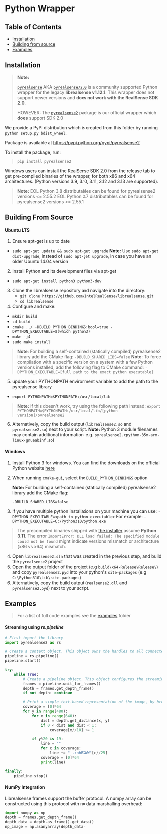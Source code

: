 # Python Wrapper

## Table of Contents
* [Installation](#installation)
* [Building from source](#building-from-source)
* [Examples](#examples)

## Installation

> **Note:**
>
>[`pyrealsense`](https://github.com/toinsson/pyrealsense) AKA [`pyrealsense/2.0`](https://pypi.python.org/pypi/pyrealsense/2.0) is a community supported Python wrapper for the legacy **librealsense v1.12.1**. This wrapper does not support newer versions and **does not work with the RealSense SDK 2.0**.
>
> HOWEVER: The [`pyrealsense2`](https://pypi.org/project/pyrealsense2/) package is our official wrapper which **does** support SDK 2.0

We provide a PyPI distribution which is created from this folder by running `python setup.py bdist_wheel`.

Package is available at https://pypi.python.org/pypi/pyrealsense2

To install the package, run:
> `pip install pyrealsense2`

Windows users can install the RealSense SDK 2.0 from the release tab to get pre-compiled binaries of the wrapper, for both x86 and x64 architectures. (Python versions 3.9, 3.10, 3.11, 3.12 and 3.13 are supported).

> **Note:**
> EOL Python 3.8 distributables can be found for pyrealsense2 versions <= 2.55.2
> EOL Python 3.7 distributables can be found for pyrealsense2 versions <= 2.55.1


## Building From Source

#### Ubuntu LTS
1. Ensure apt-get is up to date
  * `sudo apt-get update && sudo apt-get upgrade`
  **Note:** Use `sudo apt-get dist-upgrade`, instead of `sudo apt-get upgrade`, in case you have an older Ubuntu 14.04 version
2. Install Python and its development files via apt-get
  * `sudo apt-get install python3 python3-dev`
3. Clone the librealsense repository and navigate into the directory:
   * `git clone https://github.com/IntelRealSense/librealsense.git`
   * `cd librealsense`
4. Configure and make:
  * `mkdir build`
  * `cd build`
  * `cmake ../ -DBUILD_PYTHON_BINDINGS:bool=true -DPYTHON_EXECUTABLE=$(which python3)`
  * `make -j4`
  * `sudo make install`
> **Note**: For building a self-contained (statically compiled) pyrealsense2 library add the CMake flag:
  `-DBUILD_SHARED_LIBS=false`
> **Note**: To force compilation with a specific version on a system with a few Python versions installed, add the following flag to CMake command:
`-DPYTHON_EXECUTABLE=[full path to the exact python executable]`
5. update your PYTHONPATH environment variable to add the path to the pyrealsense library
  * `export PYTHONPATH=$PYTHONPATH:/usr/local/lib`
  > **Note:** If this doesn't work, try using the following path instead:
	`export PYTHONPATH=$PYTHONPATH:/usr/local/lib/[python version]/pyrealsense2`
6. Alternatively, copy the build output (`librealsense2.so` and `pyrealsense2.so`) next to your script.
  **Note:** Python 3 module filenames may contain additional information, e.g. `pyrealsense2.cpython-35m-arm-linux-gnueabihf.so`)



#### Windows
1. Install Python 3 for windows. You can find the downloads on the official Python website [here](https://www.python.org/downloads/windows/)

2. When running `cmake-gui`, select the `BUILD_PYTHON_BINDINGS` option

   **Note:** For building a self-contained (statically compiled) pyrealsense2 library add the CMake flag:

      `-DBUILD_SHARED_LIBS=false`

3. If you have multiple python installations on your machine you can use: `-DPYTHON_EXECUTABLE=<path to python executable>`
  For example: `-DPYTHON_EXECUTABLE=C:/Python310/python.exe`
> The precompiled binaries shipped with [the installer](https://github.com/IntelRealSense/librealsense/releases) assume **Python 3.11**.
>The error `ImportError: DLL load failed: The specified module could not be found` might indicate versions mismatch or architecture (x86 vs x64) mismatch.

4. Open `librealsense2.sln` that was created in the previous step, and build the `pyrealsense2` project
5. Open the output folder of the project (e.g `build\x64-Release\Release\`) and copy `pyrealsense2.pyd` into your python's `site-packages` (e.g `C:\Python310\Lib\site-packages`)
6. Alternatively, copy the build output (`realsense2.dll` and `pyrealsense2.pyd`) next to your script.

## Examples

> For a list of full code examples see the [examples](./examples) folder

#### Streaming using _rs.pipeline_
```python
# First import the library
import pyrealsense2 as rs

# Create a context object. This object owns the handles to all connected realsense devices
pipeline = rs.pipeline()
pipeline.start()

try:
    while True:
        # Create a pipeline object. This object configures the streaming camera and owns it's handle
        frames = pipeline.wait_for_frames()
        depth = frames.get_depth_frame()
        if not depth: continue

        # Print a simple text-based representation of the image, by breaking it into 10x20 pixel regions and approximating the coverage of pixels within one meter
        coverage = [0]*64
        for y in range(480):
            for x in range(640):
                dist = depth.get_distance(x, y)
                if 0 < dist and dist < 1:
                    coverage[x//10] += 1

            if y%20 is 19:
                line = ""
                for c in coverage:
                    line += " .:nhBXWW"[c//25]
                coverage = [0]*64
                print(line)

finally:
    pipeline.stop()
```

#### NumPy Integration
Librealsense frames support the buffer protocol. A numpy array can be constructed using this protocol with no data marshalling overhead:
```python
import numpy as np
depth = frames.get_depth_frame()
depth_data = depth.as_frame().get_data()
np_image = np.asanyarray(depth_data)
```
